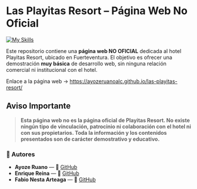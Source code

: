# Las Playitas Resort – Página Web No Oficial

[![My Skills](https://skillicons.dev/icons?i=html)](https://skillicons.dev)

Este repositorio contiene una **página web NO OFICIAL** dedicada al hotel Playitas Resort, ubicado en Fuerteventura. El objetivo es ofrecer una demostración **muy básica** de desarrollo web, sin ninguna relación comercial ni institucional con el hotel.

Enlace a la página web → https://ayozeruanoalc.github.io/las-playitas-resort/

## Aviso Importante

> **Esta página web no es la página oficial de Playitas Resort. No existe ningún tipo de vinculación, patrocinio ni colaboración con el hotel ni con sus propietarios. Toda la información y los contenidos presentados son de carácter demostrativo y educativo.**

### 👥 Autores

- **Ayoze Ruano** — 🔗 [GitHub](https://github.com/ayozeruanoalc)
- **Enrique Reina** — 🔗 [GitHub](https://github.com/ellupe)
- **Fabio Nesta Arteaga** — 🔗 [GitHub](https://github.com/NestX10)
